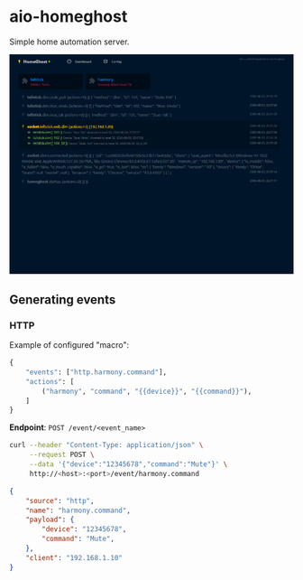 # aio-homeghost

Simple home automation server.

![aio-homeghost](https://github.com/petterhj/aio-homeghost/blob/master/screenshots/screenshot0.png "HomeGhost")


## Generating events

### HTTP

Example of configured "macro":

```py
{
    "events": ["http.harmony.command"], 
    "actions": [
        ("harmony", "command", "{{device}}", "{{command}}"),
    ]
}
```

**Endpoint**: `POST /event/<event_name>`

```sh
curl --header "Content-Type: application/json" \
     --request POST \
     --data '{"device":"12345678","command":"Mute"}' \
     http://<host>:<port>/event/harmony.command
```

```json
{
    "source": "http", 
    "name": "harmony.command", 
    "payload": {
        "device": "12345678",
        "command": "Mute",
    }, 
    "client": "192.168.1.10"
}
```

